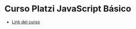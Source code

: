# Curso Platzi JavaScript Básico

- [Link del curso](https://platzi.com/cursos/javascript-fundamentos/)
